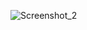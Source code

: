 ![Screenshot_2](https://github.com/LOSTANA/Pacwhat/assets/167273907/fee08be9-7914-4b01-83fc-3522584448fe)
